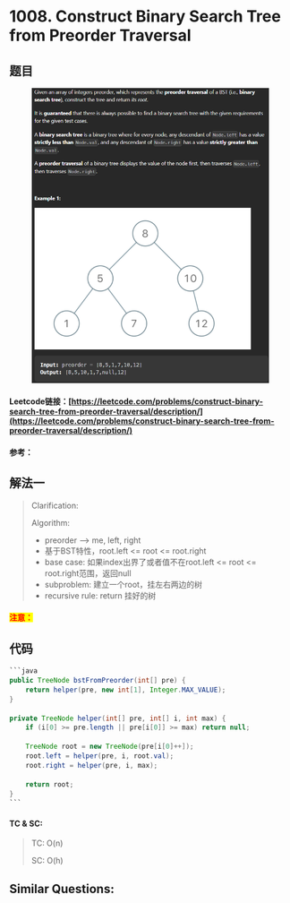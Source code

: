 # 1008. Construct Binary Search Tree from Preorder Traversal

## 题目

<figure><img src="../../.gitbook/assets/image (2).png" alt=""><figcaption></figcaption></figure>

#### Leetcode链接：[https://leetcode.com/problems/construct-binary-search-tree-from-preorder-traversal/description/](https://leetcode.com/problems/construct-binary-search-tree-from-preorder-traversal/description/)

#### 参考：

## 解法一

> Clarification:&#x20;
>
> Algorithm:&#x20;
>
> * preorder --> me, left, right
> * 基于BST特性，root.left <= root <= root.right
> * base case: 如果index出界了或者值不在root.left <= root <= root.right范围，返回null
> * subproblem: 建立一个root，挂左右两边的树
> * recursive rule: return 挂好的树

#### <mark style="color:red;">注意：</mark>

## 代码

````java
```java
public TreeNode bstFromPreorder(int[] pre) {
    return helper(pre, new int[1], Integer.MAX_VALUE);
}

private TreeNode helper(int[] pre, int[] i, int max) {
    if (i[0] >= pre.length || pre[i[0]] >= max) return null;

    TreeNode root = new TreeNode(pre[i[0]++]);
    root.left = helper(pre, i, root.val);
    root.right = helper(pre, i, max);

    return root;
}
```
````

#### TC & SC:&#x20;

> TC: O(n)
>
> SC: O(h)

## **Similar Questions:**&#x20;
